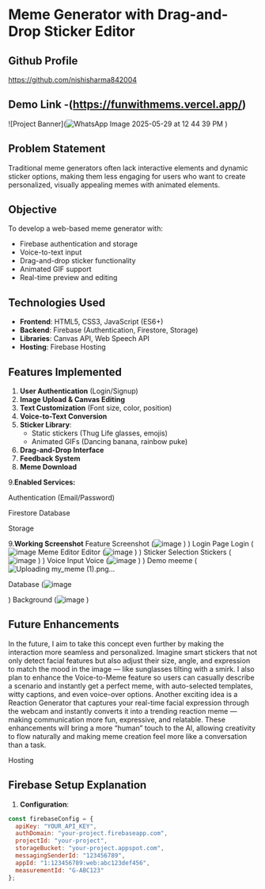 # Meme Generator with Drag-and-Drop Sticker Editor
## Github Profile
   https://github.com/nishisharma842004
## Demo Link -(https://funwithmems.vercel.app/)

![Project Banner](![WhatsApp Image 2025-05-29 at 12 44 39 PM](https://github.com/user-attachments/assets/80acb4fb-cc8d-4bb8-bf1e-85f7b9cb3586)
)

## Problem Statement
Traditional meme generators often lack interactive elements and dynamic sticker options, making them less engaging for users who want to create personalized, visually appealing memes with animated elements.

## Objective
To develop a web-based meme generator with:
- Firebase authentication and storage
- Voice-to-text input
- Drag-and-drop sticker functionality
- Animated GIF support
- Real-time preview and editing

## Technologies Used
- **Frontend**: HTML5, CSS3, JavaScript (ES6+)
- **Backend**: Firebase (Authentication, Firestore, Storage)
- **Libraries**: Canvas API, Web Speech API
- **Hosting**: Firebase Hosting

## Features Implemented
1. **User Authentication** (Login/Signup)
2. **Image Upload & Canvas Editing**
3. **Text Customization** (Font size, color, position)
4. **Voice-to-Text Conversion**
5. **Sticker Library**:
   - Static stickers (Thug Life glasses, emojis)
   - Animated GIFs (Dancing banana, rainbow puke)
6. **Drag-and-Drop Interface**
7. **Feedback System**
8. **Meme Download**

9.**Enabled Services:**

Authentication (Email/Password)

Firestore Database

Storage

9.**Working Screenshot**
Feature	Screenshot (![image](https://github.com/user-attachments/assets/96a91ee4-d07c-49df-95a6-10bd61e4b24b)
)
)
Login Page	Login  (![image](https://github.com/user-attachments/assets/4e250a46-47e1-45c4-88fc-c6cd8dab33b7)
Meme Editor	Editor (![image](https://github.com/user-attachments/assets/0698b50f-8d38-4e0e-88ee-eb7976db52b6)
)
)
Sticker Selection	Stickers (![image](https://github.com/user-attachments/assets/ccb20d01-01ed-45d7-abec-ef61fc46fa4b)
)
)
Voice Input	Voice (![image](https://github.com/user-attachments/assets/985045fe-629b-4abf-b2f5-c1622387aba8)
)
)
Demo meeme (![Uploading my_meme (1).png…]()


Database (![image](https://github.com/user-attachments/assets/f5afdf80-b291-402d-a1b9-548d2073c919)

)
Background  (![image](https://github.com/user-attachments/assets/f5894159-a843-4eed-b9ed-8065fd1f4638)
)

## Future Enhancements
In the future, I aim to take this concept even further by making the interaction more seamless and personalized. Imagine smart stickers that not only detect facial features but also adjust their size, angle, and expression to match the mood in the image — like sunglasses tilting with a smirk. I also plan to enhance the Voice-to-Meme feature so users can casually describe a scenario and instantly get a perfect meme, with auto-selected templates, witty captions, and even voice-over options. Another exciting idea is a Reaction Generator that captures your real-time facial expression through the webcam and instantly converts it into a trending reaction meme — making communication more fun, expressive, and relatable. These enhancements will bring a more “human” touch to the AI, allowing creativity to flow naturally and making meme creation feel more like a conversation than a task.


Hosting
## Firebase Setup Explanation
1. **Configuration**:
```javascript
const firebaseConfig = {
  apiKey: "YOUR_API_KEY",
  authDomain: "your-project.firebaseapp.com",
  projectId: "your-project",
  storageBucket: "your-project.appspot.com",
  messagingSenderId: "123456789",
  appId: "1:123456789:web:abc123def456",
  measurementId: "G-ABC123"
};
